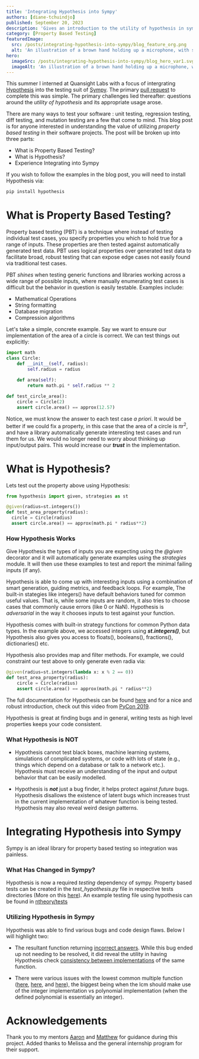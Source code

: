 ```yaml
---
title: 'Integrating Hypothesis into Sympy'
authors: [diane-tchuindjo]
published: September 20, 2023
description: 'Gives an introduction to the utility of hypothesis in sympy'
category: [Property Based Testing]
featuredImage:
  src: /posts/integrating-hypothesis-into-sympy/blog_feature_org.png
  alt: 'An illustration of a brown hand holding up a microphone, with some graphical elements highlighting the top of the microphone.'
hero:
  imageSrc: /posts/integrating-hypothesis-into-sympy/blog_hero_var1.svg
  imageAlt: 'An illustration of a brown hand holding up a microphone, with some graphical elements highlighting the top of the microphone.' 
---
```

This summer I interned at Quansight Labs with a focus of intergrating [Hypothesis](https://github.com/HypothesisWorks/hypothesis/) into the testing suit of [Sympy](https://github.com/sympy/sympy). The primary [pull request](https://github.com/sympy/sympy/pull/25428) to complete this was simple. The primary challenges lied thereafter: questions around the _utility of hypothesis_ and its appropriate usage arose. 

There are many ways to test your software : unit testing, regression testing, diff testing, and mutation testing are a few that come to mind. This blog post is for anyone interested in understanding the value of utilizing _property based testing_ in their software projects. The post  will be broken up into three parts:

* What is Property Based Testing?
* What is Hypothesis?
* Experience Integrating into Sympy

If you wish to follow the examples in the blog post, you will need to install Hypothesis via:

```bash
pip install hypothesis
```
# What is Property Based Testing?

Property based testing (PBT) is a technique where instead of testing individual test cases, you specify properties you which to hold true for a range of inputs. These properties are then tested against automatically generated test data. PBT uses logical properties over generated test data to facilitate broad, robust testing that can expose edge cases not easily found via traditional test cases.

PBT _shines_ when testing generic functions and libraries working across a wide range of possible inputs, where manually enumerating test cases is difficult but the behavior in question is easily testable. Examples include:

* Mathematical Operations
* String formatting
* Database migration
* Compression algorithms

Let's take a simple, concrete example. Say we want to ensure our implementation of the area of a circle is correct. We can test things out explicitly:

```python
import math
class Circle:
    def __init__(self, radius):
        self.radius = radius

    def area(self):
        return math.pi * self.radius ** 2
        
def test_circle_area():
    circle = Circle(2)
    assert circle.area() == approx(12.57)
```
Notice, we must know the answer to each test case _a priori_. It would be better if we could fix a property, in this case that the area of a circle is $\pi r^{2}$, and have a library automatically generate interesting test cases and run them for us. We would no longer need to worry about thinking up input/output pairs. This would increase our **_trust_** in the implementation.

# What is Hypothesis?

Lets test out the property above using Hypothesis:
  
  ```python
from hypothesis import given, strategies as st

@given(radius=st.integers())
def test_area_property(radius):
    circle = Circle(radius)
    assert circle.area() == approx(math.pi * radius**2)
```
### How Hypothesis Works
Give Hypothesis the types of inputs you are expecting using the _@given_ decorator and it will automatically generate examples using the _strategies_ module. It will then use these examples to test and report the minimal failing inputs (if any). 

Hypothesis is able to come up with interesting inputs using a combination of smart generation, guiding metrics, and feedback loops. For example, The built-in stategies like integers() have default behaviors tuned for common useful values. That is, while some inputs are random, it also tries to choose cases that commonly cause errors (like 0 or NaN). Hypothesis is _adversarial_ in the way it chooses inputs to test against your function. 

Hypothesis comes with built-in strategy functions for common Python data types. In the example above, we accessed integers using **_st.integers()_**, but Hypothesis also gives you access to floats(), booleans(), fractions(), dictionaries() etc.

Hypothesis also provides map and filter methods. For example, we could constraint our test above to only generate even radia via:

```python
@given(radius=st.integers(lambda x: x % 2 == 0))
def test_area_property(radius):
    circle = Circle(radius)
    assert circle.area() == approx(math.pi * radius**2)
```
The full documentation for Hypothesis can be found [here](https://hypothesis.readthedocs.io/en/latest/index.html) and for a nice and robust introduction, check out this video from [PyCon 2019](https://youtu.be/KcyGUVzL7HA?si=lglSRamsWsY1YLIR).

Hypothesis is great at finding bugs and in general, writing tests as high level properties keeps your code consistent. 
### What Hypothesis is NOT

* Hypothesis cannot test black boxes, machine learning systems, simulations of complicated systems, or code with lots of state (e.g., things which depend on a database or talk to a network etc.). Hypothesis must receive an understanding of the input and output behavior that can be easily modelled.
  
* Hypothesis is **_not_** just a bug finder, it helps protect against _future_ bugs. Hypothesis disallows the existence of latent bugs which increases trust in the current implementation of whatever function is being tested. Hypothesis may also reveal weird design patterns. 

# Integrating Hypothesis into Sympy

Sympy is an ideal library for property based testing so integration was painless.

### What Has Changed in Sympy?

Hypothesis is now a required _testing_ dependency of sympy.  Property based tests can be created in the _test_hypothesis.py_ file in respective tests directories (More on this [here](https://github.com/sympy/sympy/blob/master/doc/src/contributing/new-contributors-guide/writing-tests.md#hypothesis-testing)). An example testing file using hypothesis can be found in  [ntheory/tests](https://github.com/sympy/sympy/blob/master/sympy/ntheory/tests/test_hypothesis.py)
### Utilizing Hypothesis in Sympy

Hypothesis was able to find various bugs and code design flaws. Below I will highlight two:
* The resultant function returning [incorrect answers](https://github.com/sympy/sympy/issues/25406). While this bug ended up not needing to be resolved, it did  reveal the utility in having Hypothesis check [consistency between implementations](https://github.com/sympy/sympy/issues/25406#issuecomment-1652243538) of the same function.
  
* There were various issues with the lowest common multiple function ([here](https://github.com/sympy/sympy/issues/25624), [here](https://github.com/sympy/sympy/pull/25636), and [here](https://github.com/sympy/sympy/pull/25517#issuecomment-1714474991)), the biggest being when the lcm should make use of the integer implementation vs polynomial implementation (when the defined polynomial is essentially an integer).

# Acknowledgements

Thank you to my mentors [Aaron](https://github.com/asmeurer) and [Matthew](https://github.com/honno) for guidance during this project. Added thanks to Melissa and the general internship program for their support. 
